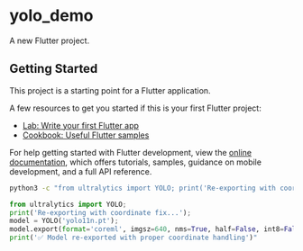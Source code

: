 # yolo_demo

A new Flutter project.

## Getting Started

This project is a starting point for a Flutter application.

A few resources to get you started if this is your first Flutter project:

- [Lab: Write your first Flutter app](https://docs.flutter.dev/get-started/codelab)
- [Cookbook: Useful Flutter samples](https://docs.flutter.dev/cookbook)

For help getting started with Flutter development, view the
[online documentation](https://docs.flutter.dev/), which offers tutorials,
samples, guidance on mobile development, and a full API reference.


```bash
python3 -c "from ultralytics import YOLO; print('Re-exporting with coordinate fix...'); model = YOLO('yolo11n.pt'); model.export(format='mlmodel', imgsz=640, nms=True, half=False, int8=False, optimize=True); print('✅ Model re-exported with proper coordinate handling')"

```


```python
from ultralytics import YOLO; 
print('Re-exporting with coordinate fix...'); 
model = YOLO('yolo11n.pt'); 
model.export(format='coreml', imgsz=640, nms=True, half=False, int8=False, optimize=True, device='mps'); 
print('✅ Model re-exported with proper coordinate handling')"
```